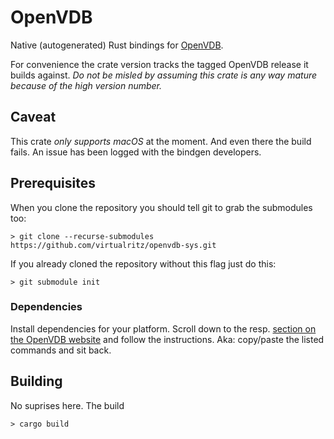 # OpenVDB

Native (autogenerated) Rust bindings for [OpenVDB](https://www.openvdb.org/).

For convenience the crate version tracks the tagged OpenVDB release it builds against. *Do not be misled by assuming this crate is any way mature because of the high version number.*

## Caveat

This crate *only supports macOS* at the moment. And even there the build fails. An issue has been logged with the bindgen developers.

## Prerequisites

When you clone the repository you should tell git to grab the submodules too:
```
> git clone --recurse-submodules https://github.com/virtualritz/openvdb-sys.git
```
If you already cloned the repository without this flag just do this:
```
> git submodule init
```

### Dependencies

Install dependencies for your platform. Scroll down to the resp. [section on the OpenVDB website](https://www.openvdb.org/documentation/doxygen/dependencies.html#depInstallingDependencies) and follow the instructions. Aka: copy/paste the listed commands and sit back.

## Building

No suprises here. The build

```
> cargo build
```
